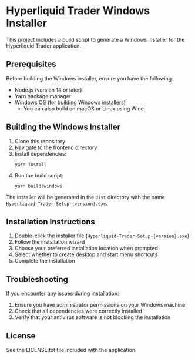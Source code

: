 # Hyperliquid Trader Windows Installer

This project includes a build script to generate a Windows installer for the Hyperliquid Trader application.

## Prerequisites

Before building the Windows installer, ensure you have the following:

- Node.js (version 14 or later)
- Yarn package manager
- Windows OS (for building Windows installers)
  - You can also build on macOS or Linux using Wine

## Building the Windows Installer

1. Clone this repository
2. Navigate to the frontend directory
3. Install dependencies:
   ```
   yarn install
   ```
4. Run the build script:
   ```
   yarn build:windows
   ```

The installer will be generated in the `dist` directory with the name `Hyperliquid-Trader-Setup-{version}.exe`.

## Installation Instructions

1. Double-click the installer file (`Hyperliquid-Trader-Setup-{version}.exe`)
2. Follow the installation wizard
3. Choose your preferred installation location when prompted
4. Select whether to create desktop and start menu shortcuts
5. Complete the installation

## Troubleshooting

If you encounter any issues during installation:

1. Ensure you have administrator permissions on your Windows machine
2. Check that all dependencies were correctly installed
3. Verify that your antivirus software is not blocking the installation

## License

See the LICENSE.txt file included with the application.